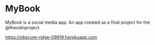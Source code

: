 # MyBook
MyBook is a social media app. An app created as a final project for the @theodinproject.

https://obscure-ridge-09919.herokuapp.com
